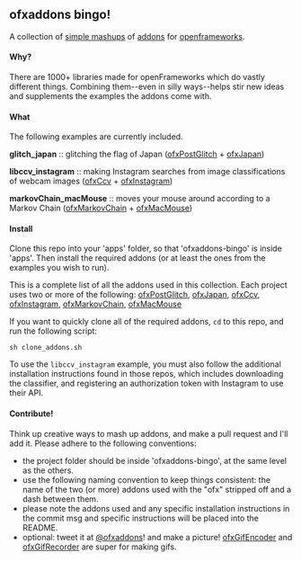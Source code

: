 ## ofxaddons bingo!

A collection of [simple mashups](https://twitter.com/genekogan/status/602844080733839360) of [addons](http://www.ofxaddons.com) for [openframeworks](http://www.openframeworks.cc). 


#### Why?

There are 1000+ libraries made for openFrameworks which do vastly different things. Combining them--even in silly ways--helps stir new ideas and supplements the examples the addons come with.
 

#### What

The following examples are currently included.

**glitch_japan** :: glitching the flag of Japan ([ofxPostGlitch](https://github.com/maxillacult/ofxPostGlitch) + [ofxJapan](https://github.com/motoishmz/ofxJapan))

**libccv_instagram** :: making Instagram searches from image classifications of webcam images ([ofxCcv](https://github.com/kylemcdonald/ofxCcv) + [ofxInstagram](https://github.com/DHaylock/ofxInstagram))

**markovChain_macMouse** :: moves your mouse around according to a Markov Chain ([ofxMarkovChain](https://github.com/elaye/ofxMarkovChain) + [ofxMacMouse](https://github.com/2bbb/ofxMacMouse))


#### Install

Clone this repo into your 'apps' folder, so that 'ofxaddons-bingo' is inside 'apps'. Then install the required addons (or at least the ones from the examples you wish to run).

This is a complete list of all the addons used in this collection. Each project uses two or more of the following: [ofxPostGlitch](https://github.com/maxillacult/ofxPostGlitch), [ofxJapan](https://github.com/motoishmz/ofxJapan), [ofxCcv](https://github.com/kylemcdonald/ofxCcv), [ofxInstagram](https://github.com/DHaylock/ofxInstagram), [ofxMarkovChain](https://github.com/elaye/ofxMarkovChain), [ofxMacMouse](https://github.com/2bbb/ofxMacMouse)

If you want to quickly clone all of the required addons, `cd` to this repo, and run the following script:

    sh clone_addons.sh

To use the `libccv_instagram` example, you must also follow the additional installation instructions found in those repos, which includes downloading the classifier, and registering an authorization token with Instagram to use their API. 


#### Contribute!

Think up creative ways to mash up addons, and make a pull request and I'll add it. Please adhere to the following conventions:

- the project folder should be inside 'ofxaddons-bingo', at the same level as the others.
- use the following naming convention to keep things consistent: the name of the two (or more) addons used with the "ofx" stripped off and a dash between them. 
- please note the addons used and any specific installation instructions in the commit msg and specific instructions will be placed into the README.
- optional: tweet it at [@ofxaddons](http://www.twitter.com/ofxaddons)! and make a picture! [ofxGifEncoder](https://github.com/jesusgollonet/ofxGifEncoder) and [ofxGifRecorder](https://github.com/ofnode/ofxGifRecorder) are super for making gifs.

